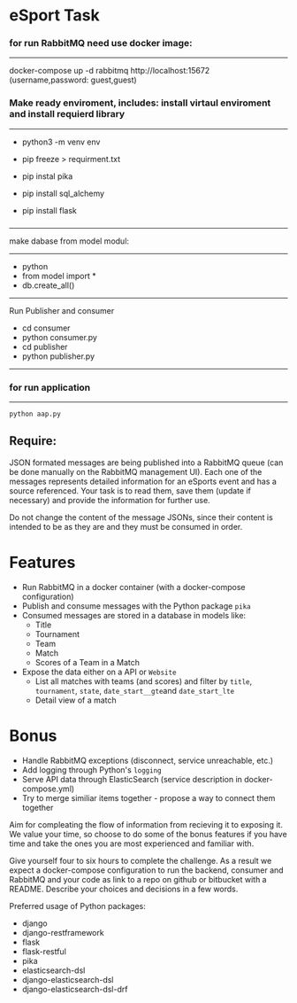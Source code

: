 # eSport Task

### for run RabbitMQ need use docker image:

--- 

docker-compose up -d rabbitmq
http://localhost:15672 (username,password: guest,guest)

### Make ready enviroment, includes: install virtaul enviroment and install requierd library

---

  * python3 -m venv env

  * pip freeze > requirment.txt

  * pip instal pika
  * pip install sql_alchemy
  * pip install flask

### 

---

make dabase from model modul:

---

  * python
  * from model import *
  * db.create_all()


---

Run Publisher and consumer

  * cd consumer
  * python consumer.py
  * cd publisher
  * python publisher.py

---

### for run application

--- 

    python aap.py





## Require:

JSON formated messages are being published into a RabbitMQ queue (can be done manually on the RabbitMQ management UI).
Each one of the messages represents detailed information for an eSports event and has a source referenced. Your task is to read them, save them (update if necessary) and provide the information for further use.

Do not change the content of the message JSONs, since their content is intended to be as they are and they must be consumed in order.

# Features
* Run RabbitMQ in a docker container (with a docker-compose configuration)
* Publish and consume messages with the Python package `pika`
* Consumed messages are stored in a database in models like:
  * Title
  * Tournament
  * Team
  * Match
  * Scores of a Team in a Match
* Expose the data either on a API or `Website`
  * List all matches with teams (and scores) and filter by `title`, `tournament`, `state`, `date_start__gte`and `date_start_lte`
  * Detail view of a match

# Bonus
* Handle RabbitMQ exceptions (disconnect, service unreachable, etc.)
* Add logging through Python's `logging`
* Serve API data through ElasticSearch (service description in docker-compose.yml)
* Try to merge similiar items together - propose a way to connect them together

Aim for compleating the flow of information from recieving it to exposing it. We value your time, so choose to do some of the bonus features if you have time and take the ones you are most experienced and familiar with.

Give yourself four to six hours to complete the challenge. As a result we expect a docker-compose configuration to run the backend, consumer and RabbitMQ and your code as link to a repo on github or bitbucket with a README. Describe your choices and decisions in a few words.

Preferred usage of Python packages:
- django
- django-restframework
- flask
- flask-restful
- pika
- elasticsearch-dsl
- django-elasticsearch-dsl
- django-elasticsearch-dsl-drf

